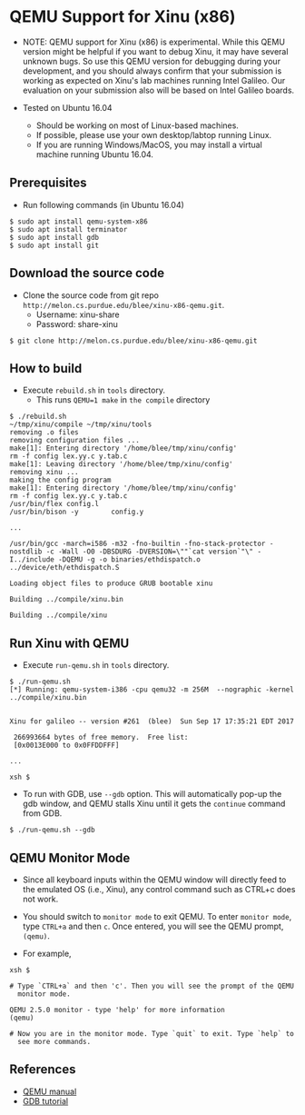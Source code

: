 
# QEMU Support for Xinu (x86)

- NOTE: QEMU support for Xinu (x86) is experimental. While this QEMU
  version might be helpful if you want to debug Xinu, it may have
  several unknown bugs.  So use this QEMU version for debugging during
  your development, and you should always confirm that your submission
  is working as expected on Xinu's lab machines running Intel
  Galileo. Our evaluation on your submission also will be based on
  Intel Galileo boards.

- Tested on Ubuntu 16.04
    - Should be working on most of Linux-based machines.
    - If possible, please use your own desktop/labtop running Linux.
    - If you are running Windows/MacOS, you may install a virtual
      machine running Ubuntu 16.04.

## Prerequisites

- Run following commands (in Ubuntu 16.04)

```console
$ sudo apt install qemu-system-x86
$ sudo apt install terminator
$ sudo apt install gdb
$ sudo apt install git
```

## Download the source code

- Clone the source code from git repo `http://melon.cs.purdue.edu/blee/xinu-x86-qemu.git`.
    - Username: xinu-share
    - Password: share-xinu

```console
$ git clone http://melon.cs.purdue.edu/blee/xinu-x86-qemu.git
```

## How to build
- Execute `rebuild.sh` in `tools` directory.
    - This runs `QEMU=1 make` in `the compile` directory

```console
$ ./rebuild.sh
~/tmp/xinu/compile ~/tmp/xinu/tools
removing .o files
removing configuration files ...
make[1]: Entering directory '/home/blee/tmp/xinu/config'
rm -f config lex.yy.c y.tab.c
make[1]: Leaving directory '/home/blee/tmp/xinu/config'
removing xinu ...
making the config program
make[1]: Entering directory '/home/blee/tmp/xinu/config'
rm -f config lex.yy.c y.tab.c
/usr/bin/flex config.l
/usr/bin/bison -y        config.y

...

/usr/bin/gcc -march=i586 -m32 -fno-builtin -fno-stack-protector -nostdlib -c -Wall -O0 -DBSDURG -DVERSION=\""`cat version`"\" -I../include -DQEMU -g -o binaries/ethdispatch.o ../device/eth/ethdispatch.S

Loading object files to produce GRUB bootable xinu

Building ../compile/xinu.bin

Building ../compile/xinu
```

## Run Xinu with QEMU
- Execute `run-qemu.sh` in `tools` directory.

```console
$ ./run-qemu.sh
[*] Running: qemu-system-i386 -cpu qemu32 -m 256M  --nographic -kernel ../compile/xinu.bin


Xinu for galileo -- version #261  (blee)  Sun Sep 17 17:35:21 EDT 2017

 266993664 bytes of free memory.  Free list:
 [0x0013E000 to 0x0FFDDFFF]

...

xsh $
```

- To run with GDB, use `--gdb` option. This will automatically pop-up
  the gdb window, and QEMU stalls Xinu until it gets the `continue`
  command from GDB.

```console
$ ./run-qemu.sh --gdb
```

## QEMU Monitor Mode

- Since all keyboard inputs within the QEMU window will directly feed
  to the emulated OS (i.e., Xinu), any control command such as CTRL+c
  does not work.

- You should switch to `monitor mode` to exit QEMU. To enter `monitor
  mode`, type `CTRL+a` and then `c`. Once entered, you will see the QEMU
  prompt, `(qemu)`.

- For example,

```console
xsh $

# Type `CTRL+a` and then 'c'. Then you will see the prompt of the QEMU
  monitor mode.

QEMU 2.5.0 monitor - type 'help' for more information
(qemu)

# Now you are in the monitor mode. Type `quit` to exit. Type `help` to
  see more commands.
```

## References
- [QEMU manual](https://qemu.weilnetz.de/doc/qemu-doc.html)
- [GDB tutorial](https://www.cs.cmu.edu/~gilpin/tutorial/)

